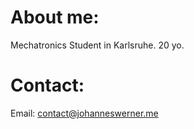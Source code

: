 # About me:

Mechatronics Student in Karlsruhe. 20 yo.


# Contact: 

Email: contact@johanneswerner.me
